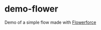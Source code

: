 # demo-flower
Demo of a simple flow made with [Flowerforce](https://www.npmjs.com/search?q=flowerforce)
